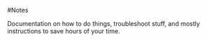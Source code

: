 #Notes

Documentation on how to do things, troubleshoot stuff, and mostly instructions to save hours of your time.
